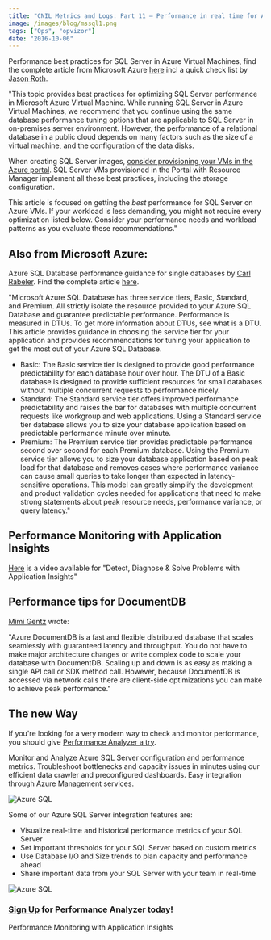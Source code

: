 ```yaml
---
title: "CNIL Metrics and Logs: Part 11 – Performance in real time for Azure SQL"
image: /images/blog/mssql1.png
tags: ["Ops", "opvizor"]
date: "2016-10-06"
---
```


Performance best practices for SQL Server in Azure Virtual Machines, find the complete article from Microsoft Azure [here](https://azure.microsoft.com/en-us/documentation/articles/virtual-machines-windows-sql-performance/) incl a quick check list by [Jason Roth](https://github.com/rothja).

"This topic provides best practices for optimizing SQL Server performance in Microsoft Azure Virtual Machine. While running SQL Server in Azure Virtual Machines, we recommend that you continue using the same database performance tuning options that are applicable to SQL Server in on-premises server environment. However, the performance of a relational database in a public cloud depends on many factors such as the size of a virtual machine, and the configuration of the data disks.

When creating SQL Server images, [consider provisioning your VMs in the Azure portal](https://azure.microsoft.com/en-us/documentation/articles/virtual-machines-windows-portal-sql-server-provision/). SQL Server VMs provisioned in the Portal with Resource Manager implement all these best practices, including the storage configuration.

This article is focused on getting the _best_ performance for SQL Server on Azure VMs. If your workload is less demanding, you might not require every optimization listed below. Consider your performance needs and workload patterns as you evaluate these recommendations."

## Also from Microsoft Azure:

Azure SQL Database performance guidance for single databases by [Carl Rabeler](https://github.com/CarlRabeler). Find the complete article [here](https://azure.microsoft.com/en-us/documentation/articles/sql-database-performance-guidance/).

"Microsoft Azure SQL Database has three service tiers, Basic, Standard, and Premium. All strictly isolate the resource provided to your Azure SQL Database and guarantee predictable performance. Performance is measured in DTUs. To get more information about DTUs, see what is a DTU. This article provides guidance in choosing the service tier for your application and provides recommendations for tuning your application to get the most out of your Azure SQL Database.

- Basic: The Basic service tier is designed to provide good performance predictability for each database hour over hour. The DTU of a Basic database is designed to provide sufficient resources for small databases without multiple concurrent requests to performance nicely.
- Standard: The Standard service tier offers improved performance predictability and raises the bar for databases with multiple concurrent requests like workgroup and web applications. Using a Standard service tier database allows you to size your database application based on predictable performance minute over minute.
- Premium: The Premium service tier provides predictable performance second over second for each Premium database. Using the Premium service tier allows you to size your database application based on peak load for that database and removes cases where performance variance can cause small queries to take longer than expected in latency-sensitive operations. This model can greatly simplify the development and product validation cycles needed for applications that need to make strong statements about peak resource needs, performance variance, or query latency."

## Performance Monitoring with Application Insights

[Here](https://azure.microsoft.com/en-us/documentation/videos/performance-monitoring-application-insights/) is a video available for "Detect, Diagnose & Solve Problems with Application Insights"

## Performance tips for DocumentDB

[Mimi Gentz](https://github.com/mimig1) wrote:

"Azure DocumentDB is a fast and flexible distributed database that scales seamlessly with guaranteed latency and throughput. You do not have to make major architecture changes or write complex code to scale your database with DocumentDB. Scaling up and down is as easy as making a single API call or SDK method call. However, because DocumentDB is accessed via network calls there are client-side optimizations you can make to achieve peak performance."

## The new Way

If you're looking for a very modern way to check and monitor performance, you should give [Performance Analyzer a try](http://try.opvizor.com/perfanalyzer/). 

Monitor and Analyze Azure SQL Server configuration and performance metrics. Troubleshoot bottlenecks and capacity issues in minutes using our efficient data crawler and preconfigured dashboards. Easy integration through Azure Management services.

![Azure SQL](/images/blog/mssql1.png)

Some of our Azure SQL Server integration features are:

- Visualize real-time and historical performance metrics of your SQL Server
- Set important thresholds for your SQL Server based on custom metrics
- Use Database I/O and Size trends to plan capacity and performance ahead
- Share important data from your SQL Server with your team in real-time

![Azure SQL](/images/blog/mssql2.png)

### [Sign Up](http://try.opvizor.com/perfanalyzer/) for Performance Analyzer today!

Performance Monitoring with Application Insights
